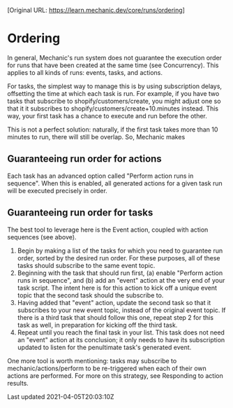 [Original URL: https://learn.mechanic.dev/core/runs/ordering]

# Ordering

In general, Mechanic's run system does not guarantee the execution order for runs that have been created at the same time (see Concurrency). This applies to all kinds of runs: events, tasks, and actions.

For tasks, the simplest way to manage this is by using subscription delays, offsetting the time at which each task is run. For example, if you have two tasks that subscribe to shopify/customers/create, you might adjust one so that it it subscribes to shopify/customers/create+10.minutes instead. This way, your first task has a chance to execute and run before the other.

This is not a perfect solution: naturally, if the first task takes more than 10 minutes to run, there will still be overlap. So, Mechanic makes

## Guaranteeing run order for actions

Each task has an advanced option called "Perform action runs in sequence". When this is enabled, all generated actions for a given task run will be executed precisely in order.

## Guaranteeing run order for tasks

The best tool to leverage here is the Event action, coupled with action sequences (see above).

1. Begin by making a list of the tasks for which you need to guarantee run order, sorted by the desired run order. For these purposes, all of these tasks should subscribe to the same event topic.
2. Beginning with the task that should run first, (a) enable "Perform action runs in sequence", and (b) add an "event" action at the very end of your task script. The intent here is for this action to kick off a unique event topic that the second task should the subscribe to.
3. Having added that "event" action, update the second task so that it subscribes to your new event topic, instead of the original event topic. If there is a third task that should follow this one, repeat step 2 for this task as well, in preparation for kicking off the third task.
4. Repeat until you reach the final task in your list. This task does not need an "event" action at its conclusion; it only needs to have its subscription updated to listen for the penultimate task's generated event.

One more tool is worth mentioning: tasks may subscribe to mechanic/actions/perform to be re-triggered when each of their own actions are performed. For more on this strategy, see Responding to action results.

Last updated 2021-04-05T20:03:10Z